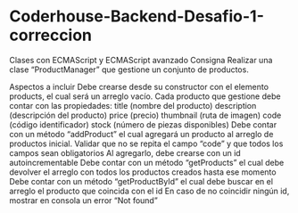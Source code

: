 # Coderhouse-Backend-Desafio-1-correccion

Clases con ECMAScript y ECMAScript avanzado
Consigna
Realizar una clase “ProductManager” que gestione un conjunto de productos.

Aspectos a incluir
Debe crearse desde su constructor con el elemento products, el cual será un arreglo vacío.
Cada producto que gestione debe contar con las propiedades:
title (nombre del producto)
description (descripción del producto)
price (precio)
thumbnail (ruta de imagen)
code (código identificador)
stock (número de piezas disponibles)
Debe contar con un método “addProduct” el cual agregará un producto al arreglo de productos inicial.
Validar que no se repita el campo “code” y que todos los campos sean obligatorios
Al agregarlo, debe crearse con un id autoincrementable
Debe contar con un método “getProducts” el cual debe devolver el arreglo con todos los productos creados hasta ese momento
Debe contar con un método “getProductById” el cual debe buscar en el arreglo el producto que coincida con el id
En caso de no coincidir ningún id, mostrar en consola un error “Not found”

